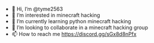 - 👋 Hi, I’m @tyme2563
- 👀 I’m interested in minecraft hacking
- 🌱 I’m currently learning python minecraft hacking
- 💞️ I’m looking to collaborate in a minecraft hacking group
- 📫 How to reach me https://discord.gg/sGx8d8nPfx

<!---
tyme2563/tyme2563 is a ✨ special ✨ repository because its `README.md` (this file) appears on your GitHub profile.
You can click the Preview link to take a look at your changes.
--->
